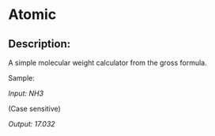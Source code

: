 # Atomic #

##  Description: ## 

A simple molecular weight calculator from the gross formula.

Sample:

<i> Input: NH3 </I>

(Case sensitive)

<i> Output: 17.032 
